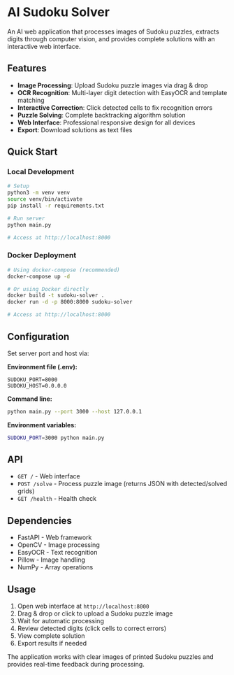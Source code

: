 # AI Sudoku Solver

An AI web application that processes images of Sudoku puzzles, extracts digits through computer vision, and provides complete solutions with an interactive web interface.

## Features

- **Image Processing**: Upload Sudoku puzzle images via drag & drop
- **OCR Recognition**: Multi-layer digit detection with EasyOCR and template matching
- **Interactive Correction**: Click detected cells to fix recognition errors
- **Puzzle Solving**: Complete backtracking algorithm solution
- **Web Interface**: Professional responsive design for all devices
- **Export**: Download solutions as text files

## Quick Start

### Local Development

```bash
# Setup
python3 -m venv venv
source venv/bin/activate
pip install -r requirements.txt

# Run server
python main.py

# Access at http://localhost:8000
```

### Docker Deployment

```bash
# Using docker-compose (recommended)
docker-compose up -d

# Or using Docker directly
docker build -t sudoku-solver .
docker run -d -p 8000:8000 sudoku-solver

# Access at http://localhost:8000
```

## Configuration

Set server port and host via:

**Environment file (.env):**
```
SUDOKU_PORT=8000
SUDOKU_HOST=0.0.0.0
```

**Command line:**
```bash
python main.py --port 3000 --host 127.0.0.1
```

**Environment variables:**
```bash
SUDOKU_PORT=3000 python main.py
```

## API

- `GET /` - Web interface
- `POST /solve` - Process puzzle image (returns JSON with detected/solved grids)
- `GET /health` - Health check

## Dependencies

- FastAPI - Web framework
- OpenCV - Image processing
- EasyOCR - Text recognition
- Pillow - Image handling
- NumPy - Array operations

## Usage

1. Open web interface at `http://localhost:8000`
2. Drag & drop or click to upload a Sudoku puzzle image
3. Wait for automatic processing
4. Review detected digits (click cells to correct errors)
5. View complete solution
6. Export results if needed

The application works with clear images of printed Sudoku puzzles and provides real-time feedback during processing.